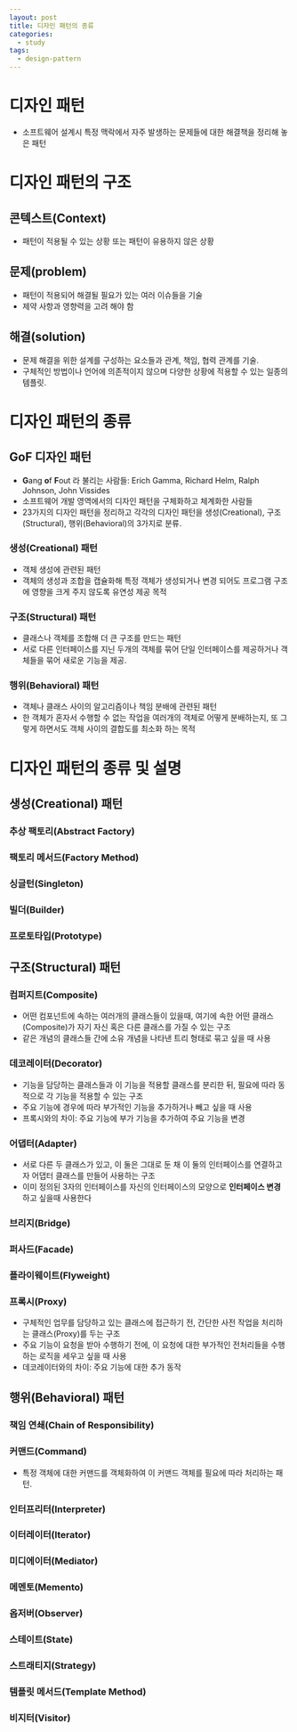 ```yaml
---
layout: post
title: 디자인 패턴의 종류
categories:
  - study
tags:
  - design-pattern
---
```


# 디자인 패턴
- 소프트웨어 설계시 특정 맥락에서 자주 발생하는 문제들에 대한 해결책을 정리해 놓은 패턴

# 디자인 패턴의 구조
## 콘텍스트(Context)
  - 패턴이 적용될 수 있는 상황 또는 패턴이 유용하지 않은 상황
## 문제(problem)
  - 패턴이 적용되어 해결될 필요가 있는 여러 이슈들을 기술
  - 제약 사항과 영향력을 고려 해야 함
## 해결(solution)
  - 문제 해결을 위한 설계를 구성하는 요소들과 관계, 책임, 협력 관계를 기술.
  - 구체적인 방법이나 언어에 의존적이지 않으며 다양한 상황에 적용할 수 있는 일종의 템플릿.
  
# 디자인 패턴의 종류
## GoF 디자인 패턴
- **G**ang **o**f **F**out 라 불리는 사람들: Erich Gamma, Richard Helm, Ralph Johnson, John Vissides
- 소프트웨어 개발 영역에서의 디자인 패턴을 구체화하고 체계화한 사람들
- 23가지의 디자인 패턴을 정리하고 각각의 디자인 패턴을 생성(Creational), 구조(Structural), 행위(Behavioral)의 3가지로 분류.

### 생성(Creational) 패턴
- 객체 생성에 관련된 패턴
- 객체의 생성과 조합을 캡슐화해 특정 객체가 생성되거나 변경 되어도 프로그램 구조에 영향을 크게 주지 않도록 유연성 제공 목적
### 구조(Structural) 패턴
- 클래스나 객체를 조합해 더 큰 구조를 만드는 패턴
- 서로 다른 인터페이스를 지닌 두개의 객체를 묶어 단일 인터페이스를 제공하거나 객체들을 묶어 새로운 기능을 제공.
### 행위(Behavioral) 패턴
- 객체나 클래스 사이의 알고리즘이나 책임 분배에 관련된 패턴
- 한 객체가 혼자서 수행할 수 없는 작업을 여러개의 객체로 어떻게 분배하는지, 또 그렇게 하면서도 객체 사이의 결합도를 최소화 하는 목적

# 디자인 패턴의 종류 및 설명
## 생성(Creational) 패턴
### 추상 팩토리(Abstract Factory)
### 팩토리 메서드(Factory Method)
### 싱글턴(Singleton)
### 빌더(Builder)
### 프로토타입(Prototype)

## 구조(Structural) 패턴
### 컴퍼지트(Composite)
- 어떤 컴포넌트에 속하는 여러개의 클래스들이 있을때, 여기에 속한 어떤 클래스(Composite)가 자기 자신 혹은 다른 클래스를 가질 수 있는 구조
- 같은 개념의 클래스들 간에 소유 개념을 나타낸 트리 형태로 묶고 싶을 때 사용
### 데코레이터(Decorator)
- 기능을 담당하는 클래스들과 이 기능을 적용할 클래스를 분리한 뒤, 필요에 따라 동적으로 각 기능을 적용할 수 있는 구조
- 주요 기능에 경우에 따라 부가적인 기능을 추가하거나 빼고 싶을 때 사용
- 프록시와의 차이: 주요 기능에 부가 기능을 추가하여 주요 기능을 변경
### 어댑터(Adapter)
- 서로 다른 두 클래스가 있고, 이 둘은 그대로 둔 채 이 둘의 인터페이스를 연결하고자 어댑터 클래스를 만들어 사용하는 구조
- 이미 정의된 3자의 인터페이스를 자신의 인터페이스의 모양으로 **인터페이스 변경** 하고 싶을때 사용한다
### 브리지(Bridge)
### 퍼사드(Facade)
### 플라이웨이트(Flyweight)
### 프록시(Proxy)
- 구체적인 업무를 담당하고 있는 클래스에 접근하기 전, 간단한 사전 작업을 처리하는 클래스(Proxy)를 두는 구조
- 주요 기능이 요청을 받아 수행하기 전에, 이 요청에 대한 부가적인 전처리들을 수행하는 로직을 세우고 싶을 때 사용
- 데코레이터와의 차이: 주요 기능에 대한 추가 동작

## 행위(Behavioral) 패턴
### 책임 연쇄(Chain of Responsibility)
### 커맨드(Command)
- 특정 객체에 대한 커맨드를 객체화하여 이 커맨드 객체를 필요에 따라 처리하는 패턴.
### 인터프리터(Interpreter)
### 이터레이터(Iterator)
### 미디에이터(Mediator)
### 메멘토(Memento)
### 옵저버(Observer)
### 스테이트(State)
### 스트래티지(Strategy)
### 템플릿 메서드(Template Method)
### 비지터(Visitor)
